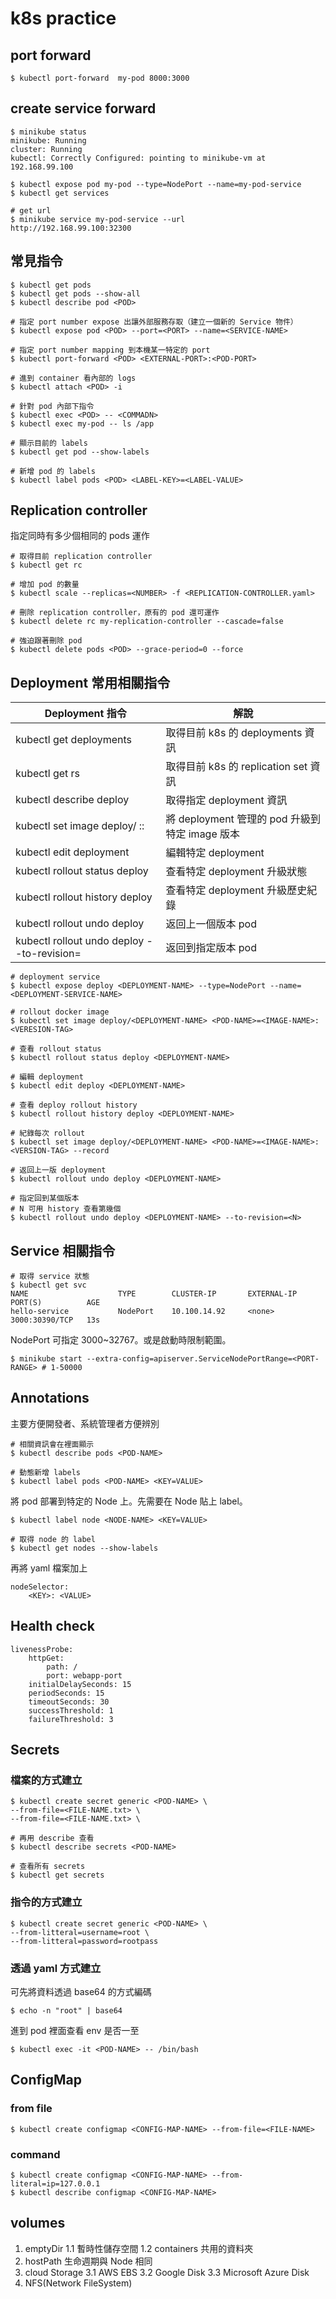 # k8s practice

## port forward

```
$ kubectl port-forward  my-pod 8000:3000
```

## create service forward

```
$ minikube status
minikube: Running
cluster: Running
kubectl: Correctly Configured: pointing to minikube-vm at 192.168.99.100

$ kubectl expose pod my-pod --type=NodePort --name=my-pod-service
$ kubectl get services

# get url
$ minikube service my-pod-service --url
http://192.168.99.100:32300
```


## 常見指令

```
$ kubectl get pods
$ kubectl get pods --show-all
$ kubectl describe pod <POD>

# 指定 port number expose 出讓外部服務存取（建立一個新的 Service 物件）
$ kubectl expose pod <POD> --port=<PORT> --name=<SERVICE-NAME>

# 指定 port number mapping 到本機某一特定的 port
$ kubectl port-forward <POD> <EXTERNAL-PORT>:<POD-PORT>

# 進到 container 看內部的 logs
$ kubectl attach <POD> -i

# 針對 pod 內部下指令
$ kubectl exec <POD> -- <COMMADN>
$ kubectl exec my-pod -- ls /app

# 顯示目前的 labels
$ kubectl get pod --show-labels

# 新增 pod 的 labels
$ kubectl label pods <POD> <LABEL-KEY>=<LABEL-VALUE>
```


## Replication controller

指定同時有多少個相同的 pods 運作

```
# 取得目前 replication controller
$ kubectl get rc

# 增加 pod 的數量
$ kubectl scale --replicas=<NUMBER> -f <REPLICATION-CONTROLLER.yaml>

# 刪除 replication controller，原有的 pod 還可運作
$ kubectl delete rc my-replication-controller --cascade=false

# 強迫跟著刪除 pod
$ kubectl delete pods <POD> --grace-period=0 --force
```


## Deployment 常用相關指令

| Deployment 指令                                                               | 解說                                        |
| ----------------------------------------------------------------------------- | ------------------------------------------ |
| kubectl get deployments                                                       | 取得目前 k8s 的 deployments 資訊             |
| kubectl get rs                                                                | 取得目前 k8s 的 replication set 資訊         |
| kubectl describe deploy <DEPLOYMENT-NAME>                                     | 取得指定 deployment 資訊                     |
| kubectl set image deploy/ <DEPLOYMENT-NAME> <POD-NAME>:<IMAGE-PATH>:<VERSION> | 將 deployment 管理的 pod 升級到特定 image 版本 |
| kubectl edit deployment <DEPLOYMENT-NAME>                                     | 編輯特定 deployment                          |
| kubectl rollout status deploy <DEPLOYMENT-NAME>                               | 查看特定 deployment 升級狀態                  |
| kubectl rollout history deploy <DEPLOYMENT-NAME>                              | 查看特定 deployment 升級歷史紀錄               |
| kubectl rollout undo deploy <DEPLOYMENT-NAME>                                 | 返回上一個版本 pod                            |
| kubectl rollout undo deploy <DEPLOYMENT-NAME>  --to-revision=<N>              | 返回到指定版本 pod                            |

```
# deployment service
$ kubectl expose deploy <DEPLOYMENT-NAME> --type=NodePort --name=<DEPLOYMENT-SERVICE-NAME>

# rollout docker image
$ kubectl set image deploy/<DEPLOYMENT-NAME> <POD-NAME>=<IMAGE-NAME>:<VERESION-TAG>

# 查看 rollout status
$ kubectl rollout status deploy <DEPLOYMENT-NAME>

# 編輯 deployment
$ kubectl edit deploy <DEPLOYMENT-NAME>

# 查看 deploy rollout history
$ kubectl rollout history deploy <DEPLOYMENT-NAME>

# 紀錄每次 rollout 
$ kubectl set image deploy/<DEPLOYMENT-NAME> <POD-NAME>=<IMAGE-NAME>:<VERSION-TAG> --record

# 返回上一版 deployment
$ kubectl rollout undo deploy <DEPLOYMENT-NAME>

# 指定回到某個版本
# N 可用 history 查看第幾個
$ kubectl rollout undo deploy <DEPLOYMENT-NAME> --to-revision=<N>
```


## Service 相關指令

```
# 取得 service 狀態
$ kubectl get svc
NAME                    TYPE        CLUSTER-IP       EXTERNAL-IP   PORT(S)          AGE
hello-service           NodePort    10.100.14.92     <none>        3000:30390/TCP   13s
```

NodePort 可指定 3000~32767。或是啟動時限制範圍。

```
$ minikube start --extra-config=apiserver.ServiceNodePortRange=<PORT-RANGE> # 1-50000
```


## Annotations

主要方便開發者、系統管理者方便辨別

```
# 相關資訊會在裡面顯示
$ kubectl describe pods <POD-NAME>

# 動態新增 labels
$ kubectl label pods <POD-NAME> <KEY=VALUE>
```

將 pod 部署到特定的 Node 上。先需要在 Node 貼上 label。

```
$ kubectl label node <NODE-NAME> <KEY=VALUE>

# 取得 node 的 label
$ kubectl get nodes --show-labels
```

再將 yaml 檔案加上

```
nodeSelector:
    <KEY>: <VALUE>
```


## Health check

```
livenessProbe:
    httpGet:
        path: /
        port: webapp-port
    initialDelaySeconds: 15
    periodSeconds: 15
    timeoutSeconds: 30
    successThreshold: 1
    failureThreshold: 3
```


## Secrets

### 檔案的方式建立

```
$ kubectl create secret generic <POD-NAME> \
--from-file=<FILE-NAME.txt> \
--from-file=<FILE-NAME.txt> \

# 再用 describe 查看
$ kubectl describe secrets <POD-NAME>

# 查看所有 secrets
$ kubectl get secrets
```

### 指令的方式建立

```
$ kubectl create secret generic <POD-NAME> \
--from-litteral=username=root \
--from-litteral=password=rootpass
```

### 透過 yaml 方式建立

可先將資料透過 base64 的方式編碼

```
$ echo -n "root" | base64
```

進到 pod 裡面查看 env 是否一至

```
$ kubectl exec -it <POD-NAME> -- /bin/bash
```


## ConfigMap

### from file

```
$ kubectl create configmap <CONFIG-MAP-NAME> --from-file=<FILE-NAME>
```

### command

```
$ kubectl create configmap <CONFIG-MAP-NAME> --from-literal=ip=127.0.0.1
$ kubectl describe configmap <CONFIG-MAP-NAME>
```

## volumes

1. emptyDir
    1.1 暫時性儲存空間
    1.2 containers 共用的資料夾
2. hostPath
    生命週期與 Node 相同
3. cloud Storage
    3.1 AWS EBS
    3.2 Google Disk
    3.3 Microsoft Azure Disk
4. NFS(Network FileSystem)